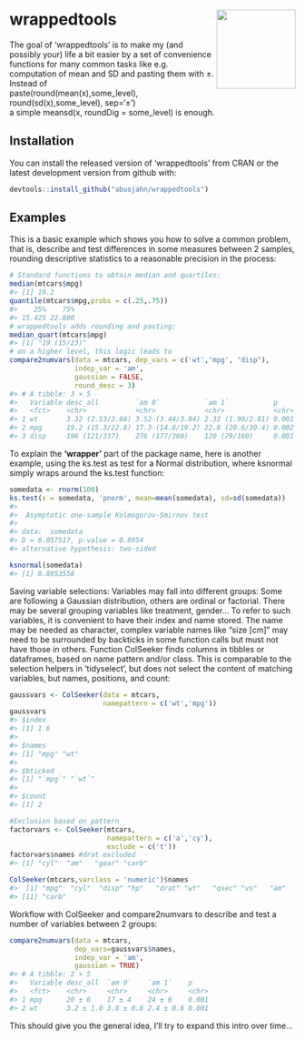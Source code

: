 
<!-- README.md is generated from README.Rmd. Please edit that file -->

# wrappedtools <img src="wrappedtools_hex.png" align="right" height="139"/>

<!-- ![](wrappedtools_hex.png "wrappedtools hex"){width=20%} -->
<!-- badges: start -->
<!-- badges: end -->

The goal of ‘wrappedtools’ is to make my (and possibly your) life a bit
easier by a set of convenience functions for many common tasks like e.g.
computation of mean and SD and pasting them with ±. Instead of  
paste(round(mean(x),some_level), round(sd(x),some_level), sep=‘±’)  
a simple meansd(x, roundDig = some_level) is enough.

## Installation

You can install the released version of ‘wrappedtools’ from CRAN or the
latest development version from github with:

``` r
devtools::install_github("abusjahn/wrappedtools")
```

## Examples

This is a basic example which shows you how to solve a common problem,
that is, describe and test differences in some measures between 2
samples, rounding descriptive statistics to a reasonable precision in
the process:

``` r
# Standard functions to obtain median and quartiles:
median(mtcars$mpg)
#> [1] 19.2
quantile(mtcars$mpg,probs = c(.25,.75))
#>    25%    75% 
#> 15.425 22.800
# wrappedtools adds rounding and pasting:
median_quart(mtcars$mpg)
#> [1] "19 (15/23)"
# on a higher level, this logic leads to
compare2numvars(data = mtcars, dep_vars = c('wt','mpg', "disp"), 
                indep_var = 'am',
                gaussian = FALSE,
                round_desc = 3)
#> # A tibble: 3 × 5
#>   Variable desc_all         `am 0`           `am 1`           p    
#>   <fct>    <chr>            <chr>            <chr>            <chr>
#> 1 wt       3.32 (2.53/3.66) 3.52 (3.44/3.84) 2.32 (1.90/2.81) 0.001
#> 2 mpg      19.2 (15.3/22.8) 17.3 (14.8/19.2) 22.8 (20.6/30.4) 0.002
#> 3 disp     196 (121/337)    276 (177/360)    120 (79/160)     0.001
```

To explain the **‘wrapper’** part of the package name, here is another
example, using the ks.test as test for a Normal distribution, where
ksnormal simply wraps around the ks.test function:

``` r
somedata <- rnorm(100)
ks.test(x = somedata, 'pnorm', mean=mean(somedata), sd=sd(somedata))
#> 
#>  Asymptotic one-sample Kolmogorov-Smirnov test
#> 
#> data:  somedata
#> D = 0.057517, p-value = 0.8954
#> alternative hypothesis: two-sided

ksnormal(somedata)
#> [1] 0.8953558
```

Saving variable selections: Variables may fall into different groups:
Some are following a Gaussian distribution, others are ordinal or
factorial. There may be several grouping variables like treatment,
gender… To refer to such variables, it is convenient to have their index
and name stored. The name may be needed as character, complex variable
names like “size \[cm\]” may need to be surrounded by backticks in some
function calls but must not have those in others. Function ColSeeker
finds columns in tibbles or dataframes, based on name pattern and/or
class. This is comparable to the selection helpers in ‘tidyselect’, but
does not select the content of matching variables, but names, positions,
and count:

``` r
gaussvars <- ColSeeker(data = mtcars,
                       namepattern = c('wt','mpg'))
gaussvars
#> $index
#> [1] 1 6
#> 
#> $names
#> [1] "mpg" "wt" 
#> 
#> $bticked
#> [1] "`mpg`" "`wt`" 
#> 
#> $count
#> [1] 2

#Exclusion based on pattern
factorvars <- ColSeeker(mtcars,
                        namepattern = c('a','cy'),
                        exclude = c('t'))
factorvars$names #drat excluded
#> [1] "cyl"  "am"   "gear" "carb"

ColSeeker(mtcars,varclass = 'numeric')$names
#>  [1] "mpg"  "cyl"  "disp" "hp"   "drat" "wt"   "qsec" "vs"   "am"   "gear"
#> [11] "carb"
```

Workflow with ColSeeker and compare2numvars to describe and test a
number of variables between 2 groups:

``` r
compare2numvars(data = mtcars,
                dep_vars=gaussvars$names,
                indep_var = 'am',
                gaussian = TRUE)
#> # A tibble: 2 × 5
#>   Variable desc_all  `am 0`    `am 1`    p    
#>   <fct>    <chr>     <chr>     <chr>     <chr>
#> 1 mpg      20 ± 6    17 ± 4    24 ± 6    0.001
#> 2 wt       3.2 ± 1.0 3.8 ± 0.8 2.4 ± 0.6 0.001
```

This should give you the general idea, I’ll try to expand this intro
over time…

